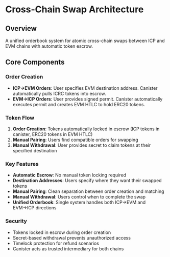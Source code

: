 # Cross-Chain Swap Architecture

## Overview
A unified orderbook system for atomic cross-chain swaps between ICP and EVM chains with automatic token escrow.

## Core Components

### Order Creation
- **ICP→EVM Orders**: User specifies EVM destination address. Canister automatically pulls ICRC tokens into escrow.
- **EVM→ICP Orders**: User provides signed permit. Canister automatically executes permit and creates EVM HTLC to hold ERC20 tokens.

### Token Flow
1. **Order Creation**: Tokens automatically locked in escrow (ICP tokens in canister, ERC20 tokens in EVM HTLC)
2. **Manual Pairing**: Users find compatible orders for swapping
3. **Manual Withdrawal**: User provides secret to claim tokens at their specified destination

### Key Features
- **Automatic Escrow**: No manual token locking required
- **Destination Addresses**: Users specify where they want their swapped tokens
- **Manual Pairing**: Clean separation between order creation and matching
- **Manual Withdrawal**: Users control when to complete the swap
- **Unified Orderbook**: Single system handles both ICP→EVM and EVM→ICP directions

### Security
- Tokens locked in escrow during order creation
- Secret-based withdrawal prevents unauthorized access
- Timelock protection for refund scenarios
- Canister acts as trusted intermediary for both chains 